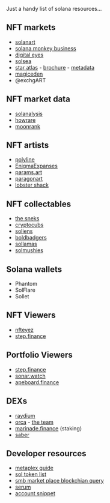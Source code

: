 Just a handy list of solana resources... 

## NFT markets

 * [solanart](https://solanart.io/)
 * [solana monkey business](https://market.solanamonkey.business/)
 * [digital eyes](https://digitaleyes.market)
 * [solsea](https://solsea.io/)
 * [star atlas](https://play.staratlas.com/market) - [brochure](https://staratlas.com/gao-brochure.pdf) - [metadata](https://galaxy.staratlas.com/nfts)
 * [magiceden](https://magiceden.io/)
 * @exchgART

## NFT market data

 * [solanalysis](https://solanalysis.com/)
 * [howrare](https://howrare.is/boldbadgers/6138/)
 * [moonrank](https://moonrank.app/collection/sneks)

## NFT artists

 * [polyline](https://polyline.holaplex.com/#/)
 * [EnigmaExpanses](https://expanses.ai/#/)
 * [params.art](https://params.art/)
 * [paragonart](https://paragonart.holaplex.com/#/)
 * [lobster shack](https://lobstershack.holaplex.com/#/)

## NFT collectables
 
 * [the sneks](https://sneks.gg/roadmap)
 * [cryptocubs](https://www.cryptocubs.io/)
 * [soliens](https://www.soliens.space/#/)
 * [boldbadgers](https://boldbadgers.com/)
 * [sollamas](https://sollamas.com/)
 * [solmushies](https://www.solmushies.io/trait)

## Solana wallets

 * Phantom
 * SolFlare
 * Sollet

## NFT Viewers

 * [nfteyez](https://www.nfteyez.global/accounts/8uqTTJrymHMCoG4KLGLPgJh8rqHhMWSEX5BtyL6zdPZL)
 * [step.finance](https://app.step.finance/#/nft)

## Portfolio Viewers

 * [step.finance](https://app.step.finance/#/dashboard)
 * [sonar.watch](https://sonar.watch/dashboard)
 * [apeboard.finance](https://apeboard.finance/dashboard)

## DEXs

 * [raydium](https://raydium.io/pools/)
 * [orca](https://www.orca.so/pools) - [the team](https://orca-so.medium.com/meet-the-orca-team-1b116398db48)
 * [marinade.finance](https://marinade.finance) (staking)
 * [saber](https://app.saber.so/#/farms)

## Developer resources

 * [metaplex guide](https://www.notion.so/Metaplex-Developer-Guide-afefbc19841744c28587ab948a08cfac)
 * [sol token list](https://github.com/solana-labs/token-list/blob/main/src/tokens/solana.tokenlist.json)
 * [smb market place blockchian query](https://github.com/boxwooddev/smb-marketplace-history)
 * [serum](https://github.com/project-serum/serum-ts)
 * [account snippet](https://gist.github.com/beautyfree/8d6d6bd80e4dc81911cffca946b14641)
